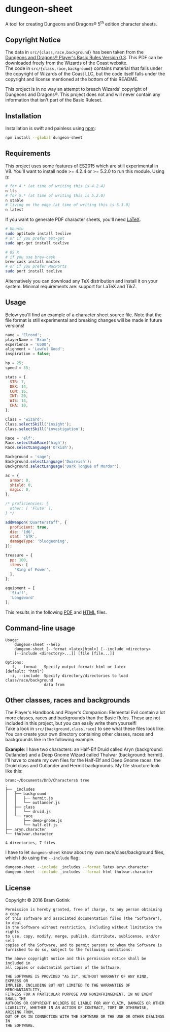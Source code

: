# dungeon-sheet

A tool for creating Dungeons and Dragons&reg; 5<sup>th</sup> edition character sheets.

## Copyright Notice

The data in `src/{class,race,background}` has been taken from the [Dungeons and Dragons&reg; Player's Basic Rules Version 0.3][basic-rules]. This PDF can be downloaded freely from the Wizards of the Coast website.  
The code in `src/{class,race,background}` contains material that falls under the copyright of Wizards of the Coast LLC, but the code itself falls under the copyright and license mentioned at the bottom of this README.

This project is in no way an attempt to breach Wizards' copyright of Dungeons and Dragons&reg;. This project does not and will never contain any information that isn't part of the Basic Ruleset.

## Installation

Installation is swift and painless using [npm][npm]:

```bash
npm install --global dungeon-sheet
```

## Requirements

This project uses some features of ES2015 which are still experimental in V8. You'll want to install node >= 4.2.4 or >= 5.2.0 to run this module. Using [n][n]:

```bash
# for 4.* (at time of writing this is 4.2.4)
n lts
# for 5.* (at time of writing this is 5.2.0)
n stable
# living on the edge (at time of writing this is 5.3.0)
n latest
```

If you want to generate PDF character sheets, you'll need [LaTeX][latex].

```bash
# Ubuntu
sudo aptitude install texlive
# or if you prefer apt-get
sudo apt-get install texlive

# OS X
# if you use brew-cask
brew cask install mactex
# or if you prefer MacPorts
sudo port install texlive
```

Alternatively you can download any TeX distribution and install it on your system. Minimal requirements are: support for LaTeX and TikZ.

## Usage

Below you'll find an example of a character sheet source file. Note that the file format is still experimental and breaking changes will be made in future versions!

```js
name = 'Elrond';
playerName = 'Bram';
experience = '6500';
alignment = 'Lawful Good';
inspiration = false;

hp = 25;
speed = 35;

stats = {
  STR: 7,
  DEX: 14,
  CON: 16,
  INT: 20,
  WIS: 14,
  CHA: 10,
};

Class = 'wizard';
Class.selectSkill('insight');
Class.selectSkill('investigation');

Race = 'elf';
Race.selectSubRace('high');
Race.selectLanguage('Orkish');

Background = 'sage';
Background.selectLanguage('Dwarvish');
Background.selectLanguage('Dark Tongue of Mordor');

ac = {
  armor: 0,
  shield: 0,
  magic: 0,
};

/* proficiencies: {
  other: [ 'Flute' ],
} */

addWeapon('Quarterstaff', {
  proficient: true,
  die: '1d6',
  stat: 'STR',
  damageType: 'bludgeoning',
});

treasure = {
  pp: 100,
  items: [
    'Ring of Power',
  ],
};

equipment = [
  'Staff',
  'Longsword'
];
```

This results in the following [PDF][example-pdf] and [HTML][example-html] files.

## Command-line usage

```
Usage:
    dungeon-sheet --help
    dungeon-sheet [--format <latex|html>] [--include <directory>
    [--include <directory>...]] [file [file...]]

Options:
  -f, --format   Specify output format: html or latex          [default: "html"]
  -i, --include  Specify directory/directories to load class/race/background
                 data from

```

## Other classes, races and backgrounds

The Player's Handbook and Player's Companion: Elemental Evil contain a lot more classes, races and backgrounds than the Basic Rules. These are not included in this project, but you can easily write them yourself!  
Take a look in `src/{background,class,race}` to see what these files look like. You can create your own directory containing other classes, races and backgrounds like in the following example.

__Example__: I have two characters: an Half-Elf Druid called Aryn (background: Outlander) and a Deep Gnome Wizard called Thulwar (background: hermit). I'll have to create my own files for the Half-Elf and Deep Gnome races, the Druid class and Outlander and Hermit backgrounds. My file structure look like this:

```
bram:~/Documents/DnD/Characters$ tree
.
├── _includes
│   ├── background
│   │   ├── hermit.js
│   │   └── outlander.js
│   ├── class
│   │   └── druid.js
│   └── race
│       ├── deep-gnome.js
│       └── half-elf.js
├── aryn.character
└── thulwar.character

4 directories, 7 files
```

I have to let `dungeon-sheet` know about my own race/class/background files, which I do using the `--include` flag:

```bash
dungeon-sheet --include _includes --format latex aryn.character
dungeon-sheet --include _includes --format html thulwar.character
```

## License

Copyright &copy; 2016 Bram Gotink

```
Permission is hereby granted, free of charge, to any person obtaining a copy
of this software and associated documentation files (the "Software"), to deal
in the Software without restriction, including without limitation the rights
to use, copy, modify, merge, publish, distribute, sublicense, and/or sell
copies of the Software, and to permit persons to whom the Software is
furnished to do so, subject to the following conditions:

The above copyright notice and this permission notice shall be included in
all copies or substantial portions of the Software.

THE SOFTWARE IS PROVIDED "AS IS", WITHOUT WARRANTY OF ANY KIND, EXPRESS OR
IMPLIED, INCLUDING BUT NOT LIMITED TO THE WARRANTIES OF MERCHANTABILITY,
FITNESS FOR A PARTICULAR PURPOSE AND NONINFRINGEMENT. IN NO EVENT SHALL THE
AUTHORS OR COPYRIGHT HOLDERS BE LIABLE FOR ANY CLAIM, DAMAGES OR OTHER
LIABILITY, WHETHER IN AN ACTION OF CONTRACT, TORT OR OTHERWISE, ARISING FROM,
OUT OF OR IN CONNECTION WITH THE SOFTWARE OR THE USE OR OTHER DEALINGS IN
THE SOFTWARE.
```

[npm]: https://www.npmjs.com/package/dungeon-sheet
[basic-rules]: https://dnd.wizards.com/articles/features/basicrules
[n]: https://www.npmjs.com/package/n
[latex]: https://en.wikipedia.org/wiki/LaTeX
[example-pdf]: https://example.com/pdf
[example-html]: https://example.com/html
